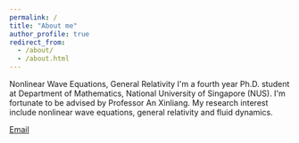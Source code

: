 ```yaml
---
permalink: /
title: "About me"
author_profile: true
redirect_from: 
  - /about/
  - /about.html
---
```

Nonlinear Wave Equations, General Relativity
I'm a fourth year Ph.D. student at Department of Mathematics, National University of Singapore (NUS). I'm fortunate to be advised by Professor An Xinliang. My research interest include nonlinear wave equations, general relativity and fluid dynamics.

[Email](mailto:taoran_he@u.nus.edu)
